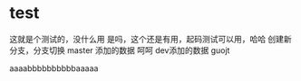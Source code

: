 # test
这就是个测试的，没什么用
是吗，这个还是有用，起码测试可以用，哈哈
创建新分支，分支切换
master 添加的数据 呵呵
dev添加的数据  guojt


aaaabbbbbbbbbbaaaaa

